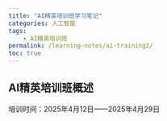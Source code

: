 ```yaml
---
title: "AI精英培训班学习笔记"
categories: 人工智能
tags:
    - AI精英培训班
permalink: /learning-notes/ai-training2/
toc: true
---
```


## AI精英培训班概述

培训时间：2025年4月12日——2025年4月29日
